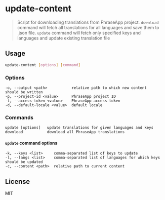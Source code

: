 
# update-content

> Script for downloading translations from PhraseApp project.
  `download` command will fetch all translations for all languages and save them to .json file. 
  `update` command will fetch only specified keys and languages and update existing translation file  

## Usage

```sh
update-content [options] [command] 
```

### Options

    -o, --output <path>           relative path to which new content should be written
    -p, --project-id <value>      PhraseApp project ID
    -t, --access-token <value>    PhraseApp access token
    -d, --default-locale <value>  default locale

### Commands

    update [options]   update translations for given languages and keys
    download           download all PhraseApp translations

#### `update` command options

    -k, --keys <list>     comma-separated list of keys to update
    -l, --langs <list>    comma-separated list of languages for which keys should be updated
    -c, --content <path>  relative path to current content

## License

MIT

